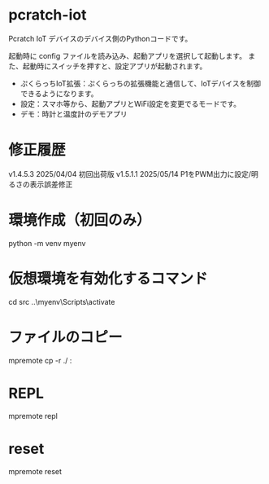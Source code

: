 # pcratch-iot
Pcratch IoT デバイスのデバイス側のPythonコードです。

起動時に config ファイルを読み込み、起動アプリを選択して起動します。
また、起動時にスイッチを押すと、設定アプリが起動されます。
- ぷくらっちIoT拡張：ぷくらっちの拡張機能と通信して、IoTデバイスを制御できるようになります。  
- 設定：スマホ等から、起動アプリとWiFi設定を変更でるモードです。
- デモ：時計と温度計のデモアプリ

# 修正履歴
v1.4.5.3    2025/04/04 初回出荷版
v1.5.1.1    2025/05/14 P1をPWM出力に設定/明るさの表示誤差修正

# 環境作成（初回のみ）
python -m venv myenv

# 仮想環境を有効化するコマンド
cd src
..\myenv\Scripts\activate

# ファイルのコピー
mpremote cp -r ./ :

# REPL
mpremote repl
# reset
mpremote reset
